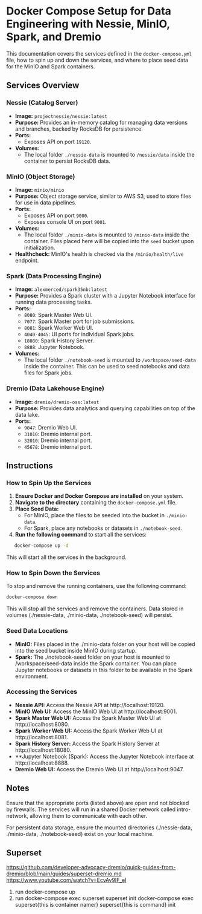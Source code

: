 # Docker Compose Setup for Data Engineering with Nessie, MinIO, Spark, and Dremio

This documentation covers the services defined in the `docker-compose.yml` file, how to spin up and down the services, and where to place seed data for the MinIO and Spark containers.

## Services Overview

### Nessie (Catalog Server)
- **Image:** `projectnessie/nessie:latest`
- **Purpose:** Provides an in-memory catalog for managing data versions and branches, backed by RocksDB for persistence.
- **Ports:** 
  - Exposes API on port `19120`.
- **Volumes:**
  - The local folder `./nessie-data` is mounted to `/nessie/data` inside the container to persist RocksDB data.

### MinIO (Object Storage)
- **Image:** `minio/minio`
- **Purpose:** Object storage service, similar to AWS S3, used to store files for use in data pipelines.
- **Ports:** 
  - Exposes API on port `9000`.
  - Exposes console UI on port `9001`.
- **Volumes:**
  - The local folder `./minio-data` is mounted to `/minio-data` inside the container. Files placed here will be copied into the `seed` bucket upon initialization.
- **Healthcheck:** MinIO's health is checked via the `/minio/health/live` endpoint.

### Spark (Data Processing Engine)
- **Image:** `alexmerced/spark35nb:latest`
- **Purpose:** Provides a Spark cluster with a Jupyter Notebook interface for running data processing tasks.
- **Ports:**
  - `8080`: Spark Master Web UI.
  - `7077`: Spark Master port for job submissions.
  - `8081`: Spark Worker Web UI.
  - `4040-4045`: UI ports for individual Spark jobs.
  - `18080`: Spark History Server.
  - `8888`: Jupyter Notebook.
- **Volumes:**
  - The local folder `./notebook-seed` is mounted to `/workspace/seed-data` inside the container. This can be used to seed notebooks and data files for Spark jobs.

### Dremio (Data Lakehouse Engine)
- **Image:** `dremio/dremio-oss:latest`
- **Purpose:** Provides data analytics and querying capabilities on top of the data lake.
- **Ports:**
  - `9047`: Dremio Web UI.
  - `31010`: Dremio internal port.
  - `32010`: Dremio internal port.
  - `45678`: Dremio internal port.

## Instructions

### How to Spin Up the Services

1. **Ensure Docker and Docker Compose are installed** on your system.
2. **Navigate to the directory** containing the `docker-compose.yml` file.
3. **Place Seed Data:**
   - For MinIO, place the files to be seeded into the bucket in `./minio-data`.
   - For Spark, place any notebooks or datasets in `./notebook-seed`.
4. **Run the following command** to start all the services:
```bash
   docker-compose up -d
```
This will start all the services in the background.

### How to Spin Down the Services
To stop and remove the running containers, use the following command:

```bash
docker-compose down
```

This will stop all the services and remove the containers. Data stored in volumes (./nessie-data, ./minio-data, ./notebook-seed) will persist.

### Seed Data Locations
- **MinIO:** Files placed in the ./minio-data folder on your host will be copied into the seed bucket inside MinIO during startup.
- **Spark:** The ./notebook-seed folder on your host is mounted to /workspace/seed-data inside the Spark container. You can place Jupyter notebooks or datasets in this folder to be available in the Spark environment.

### Accessing the Services
- **Nessie API:** Access the Nessie API at http://localhost:19120.
- **MinIO Web UI:** Access the MinIO Web UI at http://localhost:9001.
- **Spark Master Web UI:** Access the Spark Master Web UI at http://localhost:8080.
- **Spark Worker Web UI:** Access the Spark Worker Web UI at http://localhost:8081.
- **Spark History Server:** Access the Spark History Server at http://localhost:18080.
- **Jupyter Notebook (Spark): Access the Jupyter Notebook interface at http://localhost:8888.
- **Dremio Web UI:** Access the Dremio Web UI at http://localhost:9047.

## Notes
Ensure that the appropriate ports (listed above) are open and not blocked by firewalls.
The services will run in a shared Docker network called intro-network, allowing them to communicate with each other.

For persistent data storage, ensure the mounted directories (./nessie-data, ./minio-data, ./notebook-seed) exist on your local machine.

## Superset
https://github.com/developer-advocacy-dremio/quick-guides-from-dremio/blob/main/guides/superset-dremio.md
https://www.youtube.com/watch?v=EcvAv9IF_eI
1. run 
  docker-compose up
2. run 
  docker-compose exec superset superset init
  docker-compose exec superset{this is container namer} superset{this is command} init